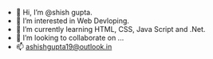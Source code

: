 - 👋 Hi, I’m @shish gupta.
- 👀 I’m interested in Web Devloping.
- 🌱 I’m currently learning HTML, CSS, Java Script and .Net.
- 💞️ I’m looking to collaborate on ...
- 📫 ashishgupta19@outlook.in

<!--
**guptashish07/guptashish07** is a ✨ _special_ ✨ repository because its `README.md` (this file) appears on your GitHub profile.

Here are some ideas to get you started:

- 🔭 I’m currently working on ...
- 🌱 I’m currently learning ...
- 👯 I’m looking to collaborate on ...
- 🤔 I’m looking for help with ...
- 💬 Ask me about ...
- 📫 How to reach me: ...
- 😄 Pronouns: ...
- ⚡ Fun fact: ...
-->
